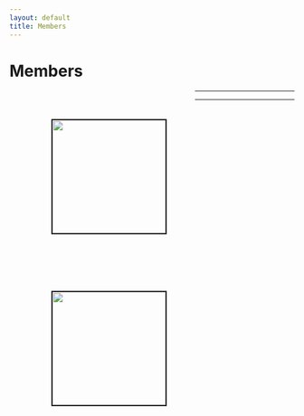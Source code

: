 ```yaml
---
layout: default
title: Members
---
```

<div class="post">
	<h1 class="pageTitle"> Members </h1>
	<ul> <img src="{{ '/assets/img/Cute Weddell Seal.jpg' | prepend: site.baseurl }}" alt="" style="width: auto; height: 200px" align="left"  border="2"  vspace="50" hspace="50> Name <br> Department : <br>
		<br>Education :    <br>
		<br>time : 0820    <br>
		<br clear="left">
		<hr>
	<img src="{{ '/assets/img/Cute Weddell Seal.jpg' | prepend: site.baseurl }}" alt="" style="width: auto; height: 200px" align="left"  border="2" vspace="50" hspace="50>  Name :  <br> 
		 <br> Department :   <br> 
   	 	 <br> Education :    <br> 
		<br clear="left">
		<hr>
	</ul>	
		</div>

